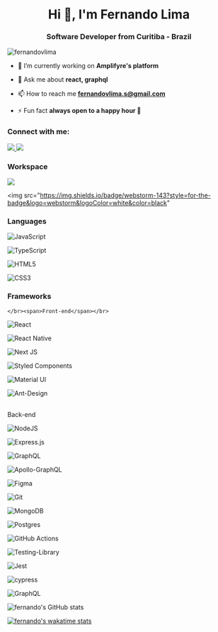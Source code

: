 <h1 align="center">Hi 👋, I'm Fernando Lima</h1>
<h3 align="center">Software Developer from Curitiba - Brazil</h3>

<p align="left"> <img src="https://komarev.com/ghpvc/?username=fernandovlima&label=Profile%20views&color=0e75b6&style=flat" alt="fernandovlima" /> </p>

- 🔭 I’m currently working on **Amplifyre's platform**

- 💬 Ask me about **react, graphql**

- 📫 How to reach me **fernandovlima.s@gmail.com**

- ⚡ Fun fact **always open to a happy hour 🍻**

<h3 align="left">Connect with me:</h3>

<p align="left">
  <a href="https://www.linkedin.com/in/fernando-lima-492822116">
    <img src="https://img.shields.io/badge/linkedin-%230077B5.svg?style=for-the-badge&logo=linkedin&logoColor=white" />
  </a>
  
   <a href="https://www.instagram.com/f_ern_ndo">
    <img src="https://img.shields.io/badge/Instagram-%23E4405F.svg?style=for-the-badge&logo=Instagram&logoColor=white" />
  </a>
</p>

<h3 align="left">Workspace</h3>

<p align="left">
   <img src="https://img.shields.io/badge/mac%20os-000000?style=for-the-badge&logo=apple&logoColor=white" />
  
  <img src="https://img.shields.io/badge/webstorm-143?style=for-the-badge&logo=webstorm&logoColor=white&color=black"
</p>

<h3 align="left">Languages</h3>

<p align="left"> 
  
  ![JavaScript](https://img.shields.io/badge/JavaScript-F7DF1E?style=for-the-badge&logo=javascript&logoColor=black)
  
  ![TypeScript](https://img.shields.io/badge/typescript-%23007ACC.svg?style=for-the-badge&logo=typescript&logoColor=white)
  
  ![HTML5](https://img.shields.io/badge/html5-%23E34F26.svg?style=for-the-badge&logo=html5&logoColor=white)
  
  ![CSS3](https://img.shields.io/badge/css3-%231572B6.svg?style=for-the-badge&logo=css3&logoColor=white)
  
</p>

 <h3 align="left">Frameworks</h3>
 
 <p align="left">
  
    </br><span>Front-end</span></br>
  
  ![React](https://img.shields.io/badge/react-%2320232a.svg?style=for-the-badge&logo=react&logoColor=%2361DAFB)
  
  ![React Native](https://img.shields.io/badge/react_native-%2320232a.svg?style=for-the-badge&logo=react&logoColor=%2361DAFB)
  
  ![Next JS](https://img.shields.io/badge/Next-black?style=for-the-badge&logo=next.js&logoColor=white)
  
  ![Styled Components](https://img.shields.io/badge/styled--components-DB7093?style=for-the-badge&logo=styled-components&logoColor=white)
 
  ![Material UI](https://img.shields.io/badge/materialui-%230081CB.svg?style=for-the-badge&logo=material-ui&logoColor=white)
  
  ![Ant-Design](https://img.shields.io/badge/-AntDesign-%230170FE?style=for-the-badge&logo=ant-design&logoColor=white)
  
   </br><span>Back-end</span></br>
  
  ![NodeJS](https://img.shields.io/badge/node.js-%2343853D.svg?style=for-the-badge&logo=node.js&logoColor=white)
  
  ![Express.js](https://img.shields.io/badge/express.js-%23404d59.svg?style=for-the-badge&logo=express&logoColor=%2361DAFB)
  
  ![GraphQL](https://img.shields.io/badge/-GraphQL-E10098?style=for-the-badge&logo=graphql)
  
  ![Apollo-GraphQL](https://img.shields.io/badge/-ApolloGraphQL-311C87?style=for-the-badge&logo=apollo-graphql)
  
</p>

 ![Figma](https://img.shields.io/badge/figma-%23F24E1E.svg?style=for-the-badge&logo=figma&logoColor=white)

 ![Git](https://img.shields.io/badge/git-%23F05033.svg?style=for-the-badge&logo=git&logoColor=white)
  
  ![MongoDB](https://img.shields.io/badge/MongoDB-%234ea94b.svg?style=for-the-badge&logo=mongodb&logoColor=white)
  
  ![Postgres](https://img.shields.io/badge/postgres-%23316192.svg?style=for-the-badge&logo=postgresql&logoColor=white)
  
  ![GitHub Actions](https://img.shields.io/badge/githubactions-%232671E5.svg?style=for-the-badge&logo=githubactions&logoColor=white)
  
  ![Testing-Library](https://img.shields.io/badge/-TestingLibrary-%23E33332?style=for-the-badge&logo=testing-library&logoColor=white)
  
  ![Jest](https://img.shields.io/badge/-jest-%23C21325?style=for-the-badge&logo=jest&logoColor=white)
  
  ![cypress](https://img.shields.io/badge/-cypress-%23E5E5E5?style=for-the-badge&logo=cypress&logoColor=058a5e)

![GraphQL](https://img.shields.io/badge/-GraphQL-E10098?style=for-the-badge&logo=graphql)

![fernando's GitHub stats](https://github-readme-stats.vercel.app/api?username=fernandovlima&show_icons=true&theme=merko)


[![fernando's wakatime stats](https://github-readme-stats.vercel.app/api/wakatime?username=fernandovlima)](https://github.com/fernandovlima/github-readme-stats)



